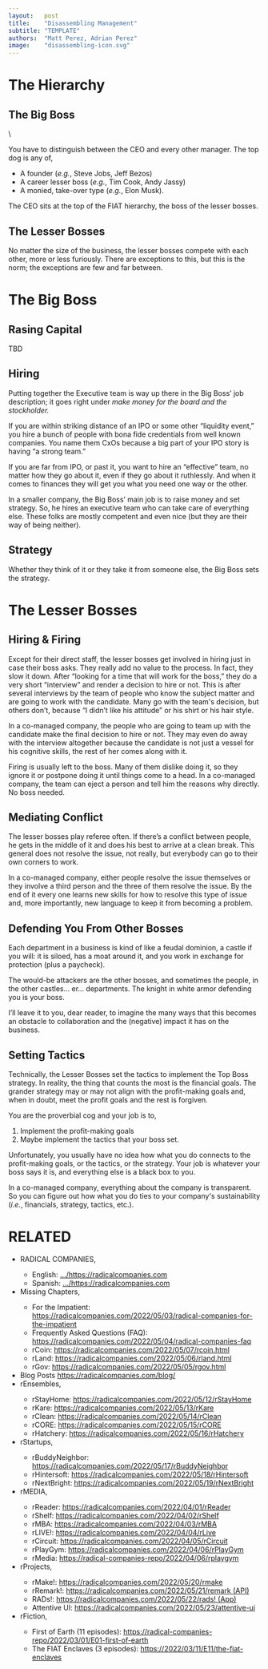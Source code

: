 ```yaml
---
layout:   post
title:    "Disassembling Management"
subtitle: "TEMPLATE"
authors:  "Matt Perez, Adrian Perez"
image:    "disassembling-icon.svg"
---
```


<div style="display:none;">
 <p>You have to distinguish between the CEO, to top boss, and the lesser bosses.</p>
</div>


<h1>The Hierarchy</h1>
 <h2>The Big Boss</h2>\
  <p>You have to distinguish between the CEO and every other manager. The top dog is any of,</p>
  <ul>
   <li>A founder (<em>e.g.</em>, Steve Jobs, Jeff Bezos)</li>
   <li>A career lesser boss (<em>e.g.</em>, Tim Cook, Andy Jassy)</li>
   <li>A monied, take-over type (<em>e.g.</em>, Elon Musk).</li>
  </ul>
  <p>The CEO sits at the top of the FIAT hierarchy, the boss of the lesser bosses.</p>
 <h2>The Lesser Bosses</h2>
  <p>No matter the size of the business, the lesser bosses compete with each other, more or less furiously. There are exceptions to this, but this is the norm; the exceptions are few and far between.</p>

<h1>The Big Boss</h1>
 <h2>Rasing Capital</h2>
  <p>TBD</p>
 <h2>Hiring</h2>
  <p>Putting together the Executive team is way up there in the Big Boss&rsquo; job description; it goes right under <em>make money for the board and the stockholder.</em></p>
  <p>If you are within striking distance of an IPO or some other &ldquo;liquidity event,&rdquo; you hire a bunch of people with bona fide credentials from well known companies. You name them CxOs because a big part of your IPO story is having &ldquo;a strong team.&rdquo;</p>
  <p>If you are far from IPO, or past it, you want to hire an &ldquo;effective&rdquo; team, no matter how they go about it, even if they go about it ruthlessly. And when it comes to finances they will get you what you need one way or the other.</p>
  <p>In a smaller company, the Big Boss&rsquo; main job is to raise money and set strategy. So, he hires an executive team who can take care of everything else. These folks are mostly competent and even nice (but they are their way of being neither).</p>
 <h2>Strategy</h2>
  <p>Whether they think of it or they take it from someone else, the Big Boss sets the strategy.</p>

<h1>The Lesser Bosses</h1>
 <h2>Hiring & Firing</h2>
  <p>Except for their direct staff, the lesser bosses get involved in hiring just in case their boss asks. They really add no value to the process. In fact, they slow it down. After &ldquo;looking for a time that will work for the boss,&rdquo; they do a very short &ldquo;interview&rdquo; and render a decision to hire or not. This is after several interviews by the team of people who know the subject matter and are going to work with the candidate. Many go with the team's decision, but others don&rsquo;t, because &ldquo;I didn&rsquo;t like his attitude&rdquo; or his shirt or his hair style.</p>
  <p>In a co-managed company, the people who are going to team up with the candidate make the final decision to hire or not. They may even do away with the interview altogether because the candidate is not just a vessel for his cognitive skills, the rest of her comes along with it.</p>
  <p>Firing is usually left to the boss. Many of them dislike doing it, so they ignore it or postpone doing it until things come to a head. In a co-managed company, the team can eject a person and tell him the reasons why directly. No boss needed.</p>
 <h2>Mediating Conflict</h2>
  <p>The lesser bosses play referee often. If there&rsquo;s a conflict between people, he gets in the middle of it and does his best to arrive at a clean break. This general does not resolve the issue, not really, but everybody can go to their own corners to work.</p>
  <p>In a co-managed company, either people resolve the issue themselves or they involve a third person and the three of them resolve the issue. By the end of it every one learns new skills for how to resolve this type of issue and, more importantly, new language to keep it from becoming a problem.</p>
 <h2>Defending You From Other Bosses</h2>
  <p>Each department in a business is kind of like a feudal dominion, a castle if you will: it is siloed, has a moat around it, and you work in exchange for protection (plus a paycheck).</p>
  <p>The would-be attackers are the other bosses, and sometimes the people, in the other castles&hellip; er&hellip; departments. The knight in white armor defending you is your boss.</p>
  <p>I&rsquo;ll leave it to you, dear reader, to imagine the many ways that this becomes an obstacle to collaboration and the (negative) impact it has on the business.</p>
 <h2>Setting Tactics</h2>
  <p>Technically, the Lesser Bosses set the tactics to implement the Top Boss strategy. In reality, the thing that counts the most is the financial goals. The grander strategy may or may not align with the profit-making goals and, when in doubt, meet the profit goals and the rest is forgiven.</p>
  <p>You are the proverbial cog and your job is to,</p>
  <ol>
   <li>Implement the profit-making goals</li>
   <li>Maybe implement the tactics that your boss set.</li>
  </ol>
  <p>Unfortunately, you usually have no idea how what you do connects to the profit-making goals, or the tactics, or the strategy. Your job is whatever your boss says it is, and everything else is a black box to you.</p>
  <p>In a co-managed company, everything about the company is transparent. So you can figure out how what you do ties to your company's sustainability (<em>i.e.</em>, financials, strategy, tactics, etc.).</p>

<h1 class="_section">RELATED</h1>
 <ul>
  <li>RADICAL COMPANIES,</li>
   <ul>
    <li><a>English</a>: <a href="https://radicalcompanies.com" target="_blank">&hellip;/https://radicalcompanies.com</a></li>
    <li><a>Spanish</a>: <a href="https://radicalcompanies.com" target="_blank">&hellip;/https://radicalcompanies.com</a></li>
   </ul>
  <li>Missing Chapters,</li>
   <ul>
    <li>For the Impatient: <a href="https://radicalcompanies.com/2022/05/03/radical-companies-for-the-impatient" target="_blank">https://radicalcompanies.com/2022/05/03/radical-companies-for-the-impatient</a></li>
    <li>Frequently Asked Questions (FAQ): <a href="https://radicalcompanies.com/2022/05/04/radical-companies-faq" target="_blank">https://radicalcompanies.com/2022/05/04/radical-companies-faq</a></li>
    <li>rCoin: <a href="https://radicalcompanies.com/2022/05/07/rcoin.html" target="_blank">https://radicalcompanies.com/2022/05/07/rcoin.html</a></li>
    <li>rLand: <a href="https://radicalcompanies.com/2022/05/06/rland.html" target="_blank">https://radicalcompanies.com/2022/05/06/rland.html</a></li>
    <li>rGov: <a href="https://radicalcompanies.com/2022/05/05/rgov.html" target="_blank">https://radicalcompanies.com/2022/05/05/rgov.html</a></li>
   </ul>
   <li>Blog Posts <a href="https://radicalcompanies.com/blog/" target="_blank">https://radicalcompanies.com/blog/</a></li>
   <li>rEnsembles,</li>
    <ul>
     <li> rStayHome: <a href="https://radicalcompanies.com/2022/05/12/rStayHome" target="_blank">https://radicalcompanies.com/2022/05/12/rStayHome</a></li>
     <li>     rKare: <a href="https://radicalcompanies.com/2022/05/13/rKare" target="_blank">https://radicalcompanies.com/2022/05/13/rKare</a></li>
     <li>    rClean: <a href="https://radicalcompanies.com/2022/05/14/rClean" target="_blank">https://radicalcompanies.com/2022/05/14/rClean</a></li>
     <li>     rCORE: <a href="https://radicalcompanies.com/2022/05/15/rCORE" target="_blank">https://radicalcompanies.com/2022/05/15/rCORE</a></li>
     <li>rHatchery: <a href="https://radicalcompanies.com/2022/05/16/rHatchery" target="_blank">https://radicalcompanies.com/2022/05/16/rHatchery</a></li>
    </ul>
   <li>rStartups,</li>
    <ul>
     <li>rBuddyNeighbor: <a href="https://radicalcompanies.com/2022/05/17/rBuddyNeighbor" target="_blank">https://radicalcompanies.com/2022/05/17/rBuddyNeighbor</a></li>
     <li>   rHintersoft: <a href="https://radicalcompanies.com/2022/05/18/rHintersoft" target="_blank">https://radicalcompanies.com/2022/05/18/rHintersoft</a></li> 
     <li>   rNextBright: <a href="https://radicalcompanies.com/2022/05/19/rNextBright" target="_blank">https://radicalcompanies.com/2022/05/19/rNextBright</a></li>
    </ul>
   <li>rMEDIA,</li>
    <ul>
     <li> rReader: <a href="https://radicalcompanies.com/2022/04/01/rReader" target="_blank">https://radicalcompanies.com/2022/04/01/rReader</a></li>
     <li>  rShelf: <a href="https://radicalcompanies.com/2022/04/02/rShelf" target="_blank">https://radicalcompanies.com/2022/04/02/rShelf</a></li>
     <li>    rMBA: <a href="https://radicalcompanies.com/2022/04/03/rMBA" target="_blank">https://radicalcompanies.com/2022/04/03/rMBA</a></li>
     <li>  rLIVE!: <a href="https://radicalcompanies.com/2022/04/04/rLive" target="_blank">https://radicalcompanies.com/2022/04/04/rLive</a></li>
     <li>rCircuit: <a href="https://radicalcompanies.com/2022/04/05/rCircuit" target="_blank">https://radicalcompanies.com/2022/04/05/rCircuit</a></li>
     <li>rPlayGym: <a href="https://radicalcompanies.com/2022/04/06/rPlayGym" target="_blank">https://radicalcompanies.com/2022/04/06/rPlayGym</a></li>
     <li>  rMedia: <a href="https://radical-companies-repo/2022/04/06/rplaygym" target="_blank">https://radical-companies-repo/2022/04/06/rplaygym</a></li>
    </ul>
   <li>rProjects,</li>
    <ul>
     <li>      rMake!: <a href="https://radicalcompanies.com/2022/05/20/rmake" target="_blank">https://radicalcompanies.com/2022/05/20/rmake</a></li>
     <li>    rRemark!: <a href="https://radicalcompanies.com/2022/05/21/remark" target="_blank">https://radicalcompanies.com/2022/05/21/remark (API)</a></li>
     <li>       RADs!: <a href="https://radicalcompanies.com/2022/05/22/rads!" target="_blank">https://radicalcompanies.com/2022/05/22/rads! (App)</a></li>
     <li>Attentive UI: <a href="https://radicalcompanies.com/2022/05/23/attentive-ui" target="_blank">https://radicalcompanies.com/2022/05/23/attentive-ui</a></li>
    </ul>
   <li>rFiction,</li>
    <ul>
     <li>  First of Earth (11 episodes): <a href="https://radical-companies-repo/2022/03/01/E01-first-of-earth" target="_blank">https://radical-companies-repo/2022/03/01/E01-first-of-earth</a></li>
     <li>The FIAT Enclaves (3 episodes): <a href="https://2022/03/11/E11/the-fiat-enclaves" target="_blank">https://2022/03/11/E11/the-fiat-enclaves</a></li>
    </ul>
